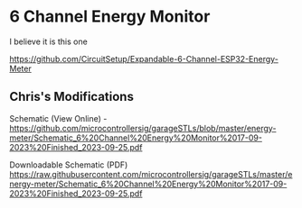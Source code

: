 # 6 Channel Energy Monitor

I believe it is this one

https://github.com/CircuitSetup/Expandable-6-Channel-ESP32-Energy-Meter

## Chris's Modifications

Schematic (View Online) - https://github.com/microcontrollersig/garageSTLs/blob/master/energy-meter/Schematic_6%20Channel%20Energy%20Monitor%2017-09-2023%20Finished_2023-09-25.pdf

Downloadable Schematic (PDF) https://raw.githubusercontent.com/microcontrollersig/garageSTLs/master/energy-meter/Schematic_6%20Channel%20Energy%20Monitor%2017-09-2023%20Finished_2023-09-25.pdf

